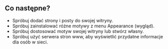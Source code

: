 ## Co następne?

- Spróbuj dodać strony i posty do swojej witryny.
- Spróbuj zainstalować różne motywy z menu Appearance (wygląd).
- Spróbuj dostosować motyw swojej witryny lub stwórz własny.
- Spróbuj użyć serwera stron www, aby wyświetlić przydatne informacje dla osób w sieci.

